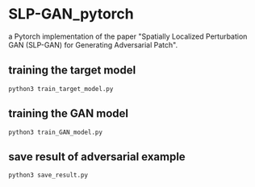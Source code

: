 # SLP-GAN_pytorch
a Pytorch implementation of the paper "Spatially Localized Perturbation GAN (SLP-GAN) for Generating Adversarial Patch".

## training the target model

```shell
python3 train_target_model.py
```

## training the GAN model

```shell
python3 train_GAN_model.py
```

## save result of adversarial example

```shell
python3 save_result.py
```

